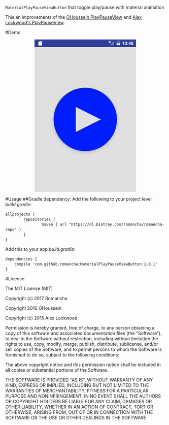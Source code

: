 `MaterialPlayPauseViewButton` that toggle play/pause with material animation

This an improvements of the [OHoussein PlayPauseView](https://github.com/OHoussein/android-material-play-pause-view) and [Alex Lockwood's PlayPauseView](https://github.com/alexjlockwood/material-pause-play-animation).

#Demo
<div  align="center">    
<img src="https://raw.githubusercontent.com/Romancha/android-material-play-pause-view-button/master/media/demo.gif" alt="demo" align=center />
</div>
 
#Usage
##Gradle dependency:
Add the following to your project level <i>build.gradle</i>:
```
allprojects {
    	repositories {
	        	maven { url "https://dl.bintray.com/romancha/romancha-repo" }
    	}
}
```
Add this to your app <i>build.gradle</i>:
```
dependencies {
    compile 'com.github.romancha:MaterialPlayPauseViewButton:1.0.1'
}
```


 
 
#License

The MIT License (MIT)

Copyright (c) 2017 Romancha

Copyright 2016 OHoussein

Copyright (c) 2015 Alex Lockwood

Permission is hereby granted, free of charge, to any person obtaining a copy of this software and associated documentation files (the "Software"), to deal in the Software without restriction, including without limitation the rights to use, copy, modify, merge, publish, distribute, sublicense, and/or sell copies of the Software, and to permit persons to whom the Software is furnished to do so, subject to the following conditions:

The above copyright notice and this permission notice shall be included in all copies or substantial portions of the Software.

THE SOFTWARE IS PROVIDED "AS IS", WITHOUT WARRANTY OF ANY KIND, EXPRESS OR IMPLIED, INCLUDING BUT NOT LIMITED TO THE WARRANTIES OF MERCHANTABILITY, FITNESS FOR A PARTICULAR PURPOSE AND NONINFRINGEMENT. IN NO EVENT SHALL THE AUTHORS OR COPYRIGHT HOLDERS BE LIABLE FOR ANY CLAIM, DAMAGES OR OTHER LIABILITY, WHETHER IN AN ACTION OF CONTRACT, TORT OR OTHERWISE, ARISING FROM, OUT OF OR IN CONNECTION WITH THE SOFTWARE OR THE USE OR OTHER DEALINGS IN THE SOFTWARE.
